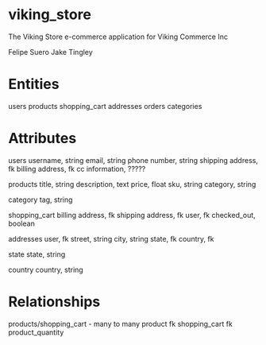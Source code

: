 viking_store
============

The Viking Store e-commerce application for Viking Commerce Inc

Felipe Suero
Jake Tingley

Entities
========
users
products
shopping_cart
addresses
orders
categories

Attributes
===========
users
  username, string
  email, string
  phone number, string
  shipping address, fk
  billing address, fk
  cc information, ?????

products
  title, string
  description, text
  price, float
  sku, string
  category, string

category
  tag, string

shopping_cart
  billing address, fk
  shipping address, fk
  user, fk
  checked_out, boolean

addresses
  user, fk
  street, string
  city, string
  state, fk
  country, fk

state
  state, string

country
  country, string

Relationships
==============

products/shopping_cart - many to many
  product fk
  shopping_cart fk
  product_quantity
